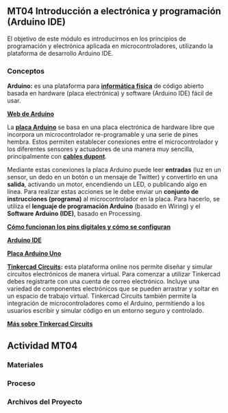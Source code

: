 ## MT04 Introducción a electrónica y programación (Arduino IDE)
El objetivo de este módulo es introducirnos en los principios de programación y electrónica aplicada en microcontroladores, utilizando la plataforma de desarrollo Arduino IDE. 

### Conceptos

**Arduino:** es una plataforma para **[informática física](https://es.wikipedia.org/wiki/Inform%C3%A1tica_f%C3%ADsica)** de código abierto basada en hardware (placa electrónica) y software (Arduino IDE) fácil de usar.

**[Web de Arduino](https://www.arduino.cc/)**

La **[placa Arduino](https://es.wikipedia.org/wiki/Arduino)** se basa en una placa electrónica de hardware libre que incorpora un microcontrolador re-programable y una serie de pines hembra. Estos permiten establecer conexiones entre el microcontrolador y los diferentes sensores y actuadores de una manera muy sencilla, principalmente con **[cables dupont](https://es.wikipedia.org/wiki/Cable_puente)**.

Mediante estas conexiones la placa Arduino puede leer **entradas** (luz en un sensor, un dedo en un botón o un mensaje de Twitter) y convertirlo en una **salida**, activando un motor, encendiendo un LED, o publicando algo en línea. Para realizar estas acciones se le debe enviar un **conjunto de instrucciones (programa)** al microcontrolador en la placa. Para hacerlo, se utiliza el **lenguaje de programación Arduino** (basado en Wiring) y el **Software Arduino (IDE)**, basado en Processing.

**[Cómo funcionan los pins digitales y cómo se configuran](https://docs.arduino.cc/learn/microcontrollers/digital-pins/)**

**[Arduino IDE](https://www.arduino.cc/en/software)**

**[Placa Arduino Uno](https://es.wikipedia.org/wiki/Arduino_Uno)** 


**[Tinkercad Circuits](https://www.tinkercad.com/circuits):** esta plataforma online nos permite diseñar y simular circuitos electrónicos de manera virtual. Para comenzar a utilizar Tinkercad debes registrarte con una cuenta de correo electrónico.
Incluye una variedad de componentes electrónicos que se pueden arrastrar y soltar en un espacio de trabajo virtual. Tinkercad Circuits también permite la integración de microcontroladores como el Arduino, permitiendo a los usuarios escribir y simular código en un entorno seguro y controlado.

**[Más sobre Tinkercad Circuits](https://formacion.intef.es/mod/book/view.php?id=2625&chapterid=2413)** 


## Actividad MT04

### Materiales

### Proceso

### Archivos del Proyecto
